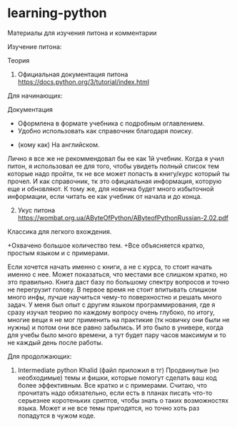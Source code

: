 # learning-python
Материалы для изучения питона и комментарии

Изучение питона:

Теория

1) Официальная документация питона https://docs.python.org/3/tutorial/index.html

Для начинающих:

Документация 

+ Оформлена в формате учебника с подробным оглавлением.
+ Удобно использовать как справочник благодаря поиску. 

- (кому как) На английском. 

Лично я все же не рекоммендовал бы ее как 1й учебник. Когда я учил питон, я использовал ее для того, чтобы увидеть полный список тем которые надо пройти, тк не все может попасть в книгу/курс который ты прочел. И как справочник, тк это официальная информация, которую еще и обновляют. К тому же, для новичка будет много избыточной информации, если читать ее как учебник от начала и до конца. 

2) Укус питона https://wombat.org.ua/AByteOfPython/AByteofPythonRussian-2.02.pdf

Классика для легкого вхождения. 

+Охвачено большое количество тем. 
+Все объясняется кратко, простым языком и с примерами.


Если хочется начать именно с книги, а не с курса, то стоит начать именно с нее. Может показаться, что местами все слишком кратко, но это правильно. Книга даст базу по большому спектру вопросов и точно не перегрузит голову. В первое время не стоит впитывать слишком много инфы, лучше научиться чему-то поверхностно и решать много задач. У меня был опыт с другим языком программирования, где я сразу изучал теорию по каждому вопросу очень глубоко, по итогу, многие вещи я не мог применить на практикие (тк новичку они были не нужны) и потом они все равно забылись. И это было в универе, когда для учебы было много времени, а тут будет пару часов максимум и то не каждый день после работы. 

Для продолжающих:

1) Intermediate python Khalid (файл приложил в тг)
Продвинутые (но необходимые) темы и фишки, которые помогут сделать ваш код более эффективным. Все кратко и с примерами. Считаю, что прочитать надо обязательно, если есть в планах писать что-то серьезнее коротеньких сриптов, чтобы знать о таких возможностях языка. Может и не все темы пригодятся, но точно хоть раз попадутся в чужом коде. 


